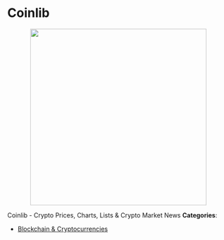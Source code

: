 # Coinlib

<p align="center">
    <img width="400" src="https://raw.githubusercontent.com/awesome-apis/awesome-apis/apis/coinlib/logo_256x256.png" />
</p>


Coinlib - Crypto Prices, Charts, Lists & Crypto Market News
**Categories**:

- [Blockchain & Cryptocurrencies](https://github/awesome-apis/awesome-apis#blockchain-and-cryptocurrencies)



